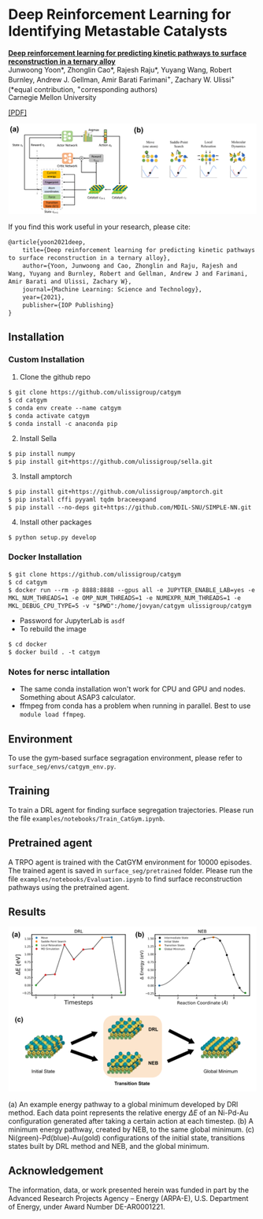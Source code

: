 <!-- # surface-seg
Surface segregation using Deep Reinforcement Learning

# installation instructions
* Sella's installation requires numpy in setup.py, so you have to install that first. 
    * 'pip install numpy'
    * `pip install git+https://github.com/ulissigroup/sella.git`
        * Sella has a few unnecessary debugging print statements that are helpful to hand-comment out. This is just a fork to clean those up
* amptorch is also required
    * `pip install git+https://github.com/ulissigroup/amptorch.git`
     * simplenn is also required for amptorch fingerprinting. simpleNN has conflicting tensorflow requirements, but we just need the fingerprint part
         * `pip install cffi pyyaml tqdm braceexpand`
         * `pip install --no-deps git+https://github.com/MDIL-SNU/SIMPLE-NN.git`
* After installing numpy and amptorch, you can install this package
    * `python setup.py develop` from the cloned github repo should work.

# Notes for nersc intallation
* the same conda installation won't work for CPU and GPU and nodes. Something about ASAP3 calculator 
* ffmpeg from conda has a problem when running in parallel. Best to use `module load ffmpeg`

# Docker notes
* clone this repo to a folder
* cd to that folder
* start a jupyter server on port 8888 with
  * `docker run --rm -p 8888:8888 --gpus all -e JUPYTER_ENABLE_LAB=yes -e MKL_NUM_THREADS=1 -e OMP_NUM_THREADS=1 -e NUMEXPR_NUM_THREADS=1 -e MKL_DEBUG_CPU_TYPE=5 -v "$PWD":/home/jovyan/surface_seg ulissigroup/surface_seg`
  * most of the threads seem to come from ASAP3 which is only a tiny fraction of the computation time. It's best to disable the threads and just run more parallel instances.
  * Password for JupyterLab is `asdf`

* if you need to rebuild the image, go to the docker folder and `docker build . -t surface_seg` -->

# Deep Reinforcement Learning for Identifying Metastable Catalysts

[**Deep reinforcement learning for predicting kinetic pathways to surface reconstruction in a ternary alloy**](https://iopscience.iop.org/article/10.1088/2632-2153/ac191c) </br>
Junwoong Yoon*, Zhonglin Cao*, Rajesh Raju*, Yuyang Wang, Robert Burnley, Andrew J. Gellman, Amir Barati Farimani<sup>+</sup>, Zachary W. Ulissi<sup>+</sup> </br>
(*equal contribution, <sup>+</sup>corresponding authors) <br/>
Carnegie Mellon University

[[PDF]](https://iopscience.iop.org/article/10.1088/2632-2153/ac191c/pdf) 
<!-- [[arXiv]]() [[PDF]]() -->

<img src="figs/pipeline.png" width="750">

If you find this work useful in your research, please cite:

    @article{yoon2021deep,
        title={Deep reinforcement learning for predicting kinetic pathways to surface reconstruction in a ternary alloy},
        author={Yoon, Junwoong and Cao, Zhonglin and Raju, Rajesh and Wang, Yuyang and Burnley, Robert and Gellman, Andrew J and Farimani, Amir Barati and Ulissi, Zachary W},
        journal={Machine Learning: Science and Technology},
        year={2021},
        publisher={IOP Publishing}
    }

## Installation

### Custom Installation
1. Clone the github repo
```
$ git clone https://github.com/ulissigroup/catgym
$ cd catgym
$ conda env create --name catgym
$ conda activate catgym
$ conda install -c anaconda pip
```

2. Install Sella
```
$ pip install numpy
$ pip install git+https://github.com/ulissigroup/sella.git
```

3. Install amptorch
```
$ pip install git+https://github.com/ulissigroup/amptorch.git
$ pip install cffi pyyaml tqdm braceexpand
$ pip install --no-deps git+https://github.com/MDIL-SNU/SIMPLE-NN.git
```

4. Install other packages
```
$ python setup.py develop
```

### Docker Installation

```
$ git clone https://github.com/ulissigroup/catgym
$ cd catgym
$ docker run --rm -p 8888:8888 --gpus all -e JUPYTER_ENABLE_LAB=yes -e MKL_NUM_THREADS=1 -e OMP_NUM_THREADS=1 -e NUMEXPR_NUM_THREADS=1 -e MKL_DEBUG_CPU_TYPE=5 -v "$PWD":/home/jovyan/catgym ulissigroup/catgym
```
- Password for JupyterLab is `asdf`
- To rebuild the image
```
$ cd docker
$ docker build . -t catgym
```

### Notes for nersc intallation
- The same conda installation won't work for CPU and GPU and nodes. Something about ASAP3 calculator.
- ffmpeg from conda has a problem when running in parallel. Best to use `module load ffmpeg`.

## Environment

To use the gym-based surface segragation environment, please refer to `surface_seg/envs/catgym_env.py`.

## Training 

To train a DRL agent for finding surface segregation trajectories. Please run the file `examples/notebooks/Train_CatGym.ipynb`.

## Pretrained agent
A TRPO agent is trained with the CatGYM environment for 10000 episodes. The trained agent is saved in `surface_seg/pretrained` folder. Please run the file `examples/notebooks/Evaluation.ipynb` to find surface reconstruction pathways using the pretrained agent.

## Results

<img src="figs/NEB_DRL.png" width="650">

(a) An example energy pathway to a global minimum developed by DRl method. Each data point represents the relative energy $\Delta E$ of an Ni-Pd-Au configuration generated after taking a certain action at each timestep. (b) A minimum energy pathway, created by NEB, to the same global minimum. (c) Ni(green)-Pd(blue)-Au(gold) configurations of the initial state, transitions states built by DRL method and NEB, and the global minimum.

## Acknowledgement
The information, data, or work presented herein was funded in part by the Advanced Research Projects Agency – Energy (ARPA-E), U.S. Department of Energy, under Award Number DE-AR0001221.